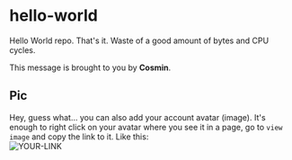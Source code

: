 # hello-world

Hello World repo. That's it. Waste of a good amount of bytes and CPU cycles.

This message is brought to you by **Cosmin**.

## Pic

Hey, guess what... you can also add your account avatar (image). It's enough to right click on your avatar where you see it in a page, go to `view image` and copy the link to it.
Like this:  
![YOUR-LINK](https://avatars2.githubusercontent.com/u/54248886?s=60&v=4)
